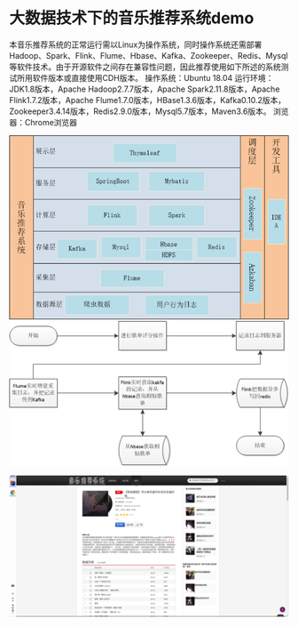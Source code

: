 # 大数据技术下的音乐推荐系统demo

本音乐推荐系统的正常运行需以Linux为操作系统，同时操作系统还需部署Hadoop、Spark、Flink、Flume、Hbase、Kafka、Zookeeper、Redis、Mysql等软件技术。由于开源软件之间存在兼容性问题，因此推荐使用如下所述的系统测试所用软件版本或直接使用CDH版本。
  操作系统：Ubuntu 18.04 
  运行环境：JDK1.8版本，Apache Hadoop2.7.7版本，Apache Spark2.11.8版本，Apache Flink1.7.2版本，Apache Flume1.7.0版本，HBase1.3.6版本，Kafka0.10.2版本，Zookeeper3.4.14版本，Redis2.9.0版本，Mysql5.7版本，Maven3.6版本。
  浏览器：Chrome浏览器

![image](pics/%E7%B3%BB%E7%BB%9F%E6%9E%B6%E6%9E%84.png)
![image](pics/%E5%AE%9E%E6%97%B6%E6%8E%A8%E8%8D%90.png)

![image](pics/%E6%8E%A8%E8%8D%90.png)

